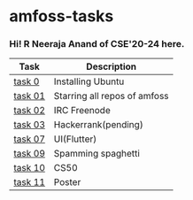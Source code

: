 # amfoss-tasks
### Hi! R Neeraja Anand of CSE'20-24  here.
Task | Description |
| --- | --- |
| <a href="https://github.com/TheNeerajaAnand/amfoss-tasks/tree/main/task%200">task 0</a> | Installing Ubuntu |
| <a href="https://github.com/TheNeerajaAnand/amfoss-tasks/tree/main/task%2001">task 01</a> | Starring all repos of amfoss |
| <a href="https://github.com/TheNeerajaAnand/amfoss-tasks/tree/main/task%2002">task 02</a> | IRC Freenode |
| <a href="https://github.com/TheNeerajaAnand/amfoss-tasks/tree/main/task%2003">task 03</a> |Hackerrank(pending)|
| <a href="https://github.com/TheNeerajaAnand/amfoss-tasks/tree/main/task%2007">task 07</a> | UI(Flutter)  |
| <a href="https://github.com/TheNeerajaAnand/amfoss-tasks/tree/main/task%2009">task 09</a> | Spamming spaghetti  |
| <a href="https://github.com/TheNeerajaAnand/amfoss-tasks/tree/main/task%2010">task 10</a> | CS50 |
| <a href="https://github.com/TheNeerajaAnand/amfoss-tasks/tree/main/task%2011">task 11</a> | Poster |
